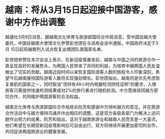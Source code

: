 # 越南：将从3月15日起迎接中国游客，感谢中方作出调整

越通社3月9日消息，据越南文化体育与旅游部国际合作局消息，受中国驻越大使委托，中国驻越南大使馆文化参赞彭世团在与该局会谈中通报，中国政府决定于3月
15日起将越南列入试点恢复出境团队游国家名单。

彭世团参赞在本次会谈上表示，在新冠疫情暴发前，越南与中国之间的旅游合作一直呈现良好的发展势头，为两国人民带来了共同的利益，为培育中越两国人民友谊做出了切实的贡献。越南近段时间以来恢复国际游客人数的旅程令人印象深刻，希望今后越南接待国际游客人数将实现强劲增长。彭世团指出，越南将是优先考虑恢复直航的国家之一，同时取消“须持有48小时内核酸检测阴性证明”的要求，入境旅客只需提供快速检测结果或对2%的旅行者进行随机检测。中方愿继续同越方密切合作，共同维护两国游客的合法权益。

越南文化体育与旅游部国际合作局局长阮芳和感谢中方倾听越方的意见，并在旅游合作活动中与越方保持沟通并作出相应的调整，这是双方各级各部门为解决上述问题作出努力的成果。阮芳和指出，这对于越南旅游业和越南人民而言是一大喜讯，他们希望在长期受新冠疫情影响后可自由出行，双方将继续开展更加密切的合作，共同促进两国旅游业的健康发展。

